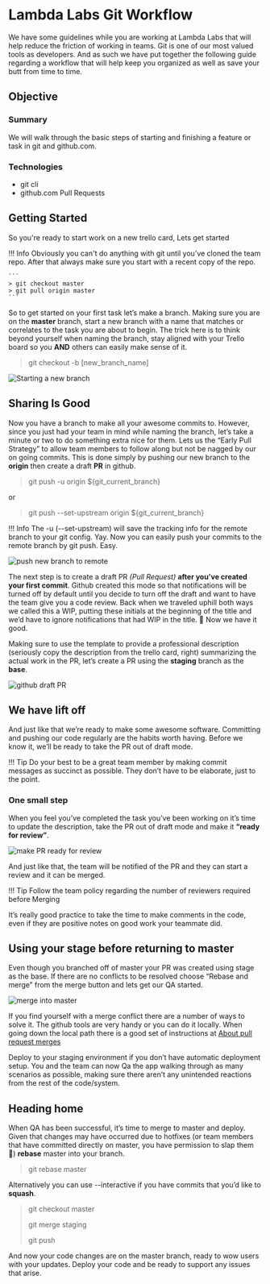 # Lambda Labs Git Workflow

We have some guidelines while you are working at Lambda Labs that will help
reduce the friction of working in teams. Git is one of our most valued tools
as developers. And as such we have put together the following guide regarding
a workflow that will help keep you organized as well as save your butt from
time to time.

## Objective

### Summary

We will walk through the basic steps of starting and finishing a feature or
task in git and github.com.

### Technologies

- git cli
- github.com Pull Requests

## Getting Started

So you're ready to start work on a new trello card, Lets get started

!!! Info
    Obviously you can't do anything with git until you’ve cloned the team repo.
    After that always make sure you start with a recent copy of the repo.

    ```
    > git checkout master
    > git pull origin master
    ```

So to get started on your first task let’s make a branch. Making sure you are
on the **master** branch, start a new branch with a name that matches or correlates
to the task you are about to begin. The trick here is to think beyond yourself
when naming the branch, stay aligned with your Trello board so you **AND** others
can easily make sense of it.

> git checkout -b [new_branch_name]

![Starting a new branch](/img/git-workflow-basic/git-checkout-1.png "start a new branch")

## Sharing Is Good

Now you have a branch to make all your awesome commits to. However, since you
just had your team in mind while naming the branch, let’s take a minute or two
to do something extra nice for them. Lets us the “Early Pull Strategy” to
allow team members to follow along but not be nagged by our on going commits.
This is done simply by pushing our new branch to the **origin** then create a draft
**PR** in github.

> git push -u origin ${git_current_branch}

or

> git push --set-upstream origin ${git_current_branch}

!!! Info
    The -u (--set-upstream) will save the tracking info for the remote branch
    to your git config. Yay. Now you can easily push your commits to the remote
    branch by git push. Easy.

![push new branch to remote](/img/git-workflow-basic/git-push-1.png "pushing new branch to remote")

The next step is to create a draft PR *(Pull Request)* **after you’ve created
your first commit**. Github created this mode so that notifications will be
turned off by default until you decide to turn off the draft and want to have
the team give you a code review. Back when we traveled uphill both ways we
called this a WIP, putting these initials at the beginning of the title and
we’d have to ignore notifications that had WIP in the title. 🤮 Now we have
it good.

Making sure to use the template to provide a professional description
(seriously copy the description from the trello card, right) summarizing the
actual work in the PR, let’s create a PR using the **staging** branch as the
**base**.

![github draft PR](/img/git-workflow-basic/github-draft-pr.gif "github draft PR")

## We have lift off

And just like that we’re ready to make some awesome software. Committing and
pushing our code regularly are the habits worth having. Before we know it,
we’ll be ready to take the PR out of draft mode.

!!! Tip
    Do your best to be a great team member by making commit messages as
    succinct as possible. They don’t have to be elaborate, just to the
    point.

### One small step

When you feel you’ve completed the task you’ve been working on it’s time to
update the description, take the PR out of draft mode and make it **“ready
for review”**.

![make PR ready for review](/img/git-workflow-basic/github-ready-pr.png "Make PR ready for review")

And just like that, the team will be notified of the PR and they can start
a review and it can be merged.

!!! Tip
    Follow the team policy regarding the number of reviewers required
    before Merging

It’s really good practice to take the time to make comments in the code, even
if they are positive notes on good work your teammate did.

## Using your stage before returning to master

Even though you branched off of master your PR was created using stage as
the base. If there are no conflicts to be resolved choose “Rebase and merge”
from the merge button and lets get our QA started.

![merge into master](/img/git-workflow-basic/github-merge.png "Rebase and merge into master")

If you find yourself with a merge conflict there are a number of ways to solve
it. The github tools are very handy or you can do it locally. When going down
the local path there is a good set of instructions at
[About pull request merges](https://help.github.com/en/github/collaborating-with-issues-and-pull-requests/about-pull-request-merges)

Deploy to your staging environment if you don’t have automatic deployment
setup. You and the team can now Qa the app walking through as many scenarios
as possible, making sure there aren’t any unintended reactions from the rest
of the code/system.

## Heading home

When QA has been successful, it’s time to merge to master and deploy. Given
that changes may have occurred due to hotfixes (or team members that have
committed directly on master, you have permission to slap them 🤬)
**rebase** master into your branch.

> git rebase master

Alternatively you can use --interactive if you have commits that you’d like
to **squash**.

> git checkout master
>
> git merge staging
>
> git push

And now your code changes are on the master branch, ready to wow users with
your updates. Deploy your code and be ready to support any issues that
arise.
